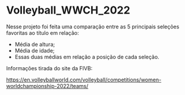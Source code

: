 # Volleyball_WWCH_2022

Nesse projeto foi feita uma comparação entre as 5 principais seleções favoritas ao título em relação:
- Média de altura;
- Média de idade;
- Essas duas médias em relação a posição de cada seleção.

Informações tirada do site da FIVB:

<https://en.volleyballworld.com/volleyball/competitions/women-worldchampionship-2022/teams/>
